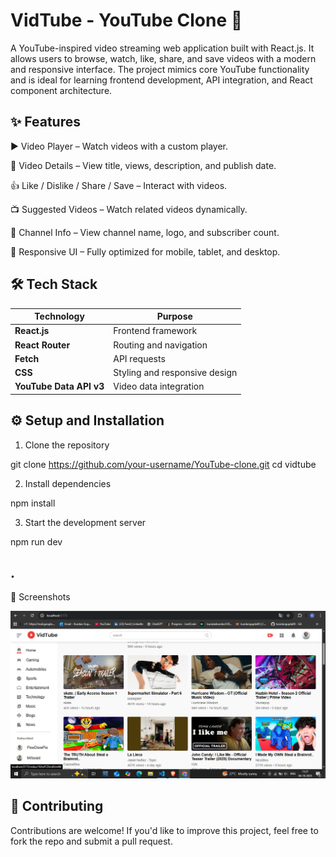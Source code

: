 # VidTube - YouTube Clone 🎥

A YouTube-inspired video streaming web application built with React.js. It allows users to browse, watch, like, share, and save videos with a modern and responsive interface. The project mimics core YouTube functionality and is ideal for learning frontend development, API integration, and React component architecture.

## ✨ Features

▶️ Video Player – Watch videos with a custom player.

📄 Video Details – View title, views, description, and publish date.

👍 Like / Dislike / Share / Save – Interact with videos.

📺 Suggested Videos – Watch related videos dynamically.

👤 Channel Info – View channel name, logo, and subscriber count.

📱 Responsive UI – Fully optimized for mobile, tablet, and desktop.

## 🛠️ Tech Stack

| Technology              | Purpose                           |
| ----------------------- | --------------------------------- |
| **React.js**            | Frontend framework                |
| **React Router**        | Routing and navigation            |
| **Fetch**               | API requests                      |
| **CSS**                 | Styling and responsive design     |
| **YouTube Data API v3** | Video data integration            |



## ⚙️ Setup and Installation

1. Clone the repository

git clone https://github.com/your-username/YouTube-clone.git
cd vidtube


2. Install dependencies

npm install


3. Start the development server

npm run dev


## .

📸 Screenshots

![alt text](<Screenshot (91)-1.png>)

## 🤝 Contributing

Contributions are welcome!
If you'd like to improve this project, feel free to fork the repo and submit a pull request.